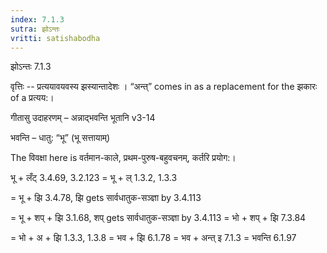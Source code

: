 ```yaml
---
index: 7.1.3
sutra: झोऽन्तः
vritti: satishabodha
---
```



 झोऽन्तः 7.1.3 


वृत्तिः -- प्रत्‍ययावयवस्‍य झस्‍यान्‍तादेशः । “अन्त्” comes in as a replacement for the झकारः of a प्रत्यय:। 


गीतासु उदाहरणम् – अन्नाद्भवन्ति भूतानि v3-14 


भवन्ति – धातु: “भू” (भू सत्तायाम्) 

The विवक्षा here is वर्तमान-काले, प्रथम-पुरुष-बहुवचनम्, कर्तरि प्रयोग:। 


भू + लँट् 3.4.69, 3.2.123 = भू + ल् 1.3.2, 1.3.3 

= भू + झि 3.4.78, झि gets सार्वधातुक-सञ्ज्ञा by 3.4.113 

= भू + शप् + झि 3.1.68, शप् gets सार्वधातुक-सञ्ज्ञा by 3.4.113 = भो + शप् + झि 7.3.84 

= भो + अ + झि 1.3.3, 1.3.8 = भव + झि 6.1.78 = भव + अन्त् इ 7.1.3 = भवन्ति 6.1.97 


